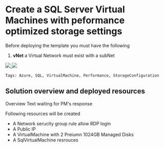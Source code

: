 # Create a SQL Server Virtual Machines with peformance optimized storage settings


Before deploying the template you must have the following

1. **vNet** a Virtual Network must exist with a subNet

<a href="https://portal.azure.com/#create/Microsoft.Template/uri/https%3A%2F%2Fraw.githubusercontent.com%2FAzure%2Fazure-quickstart-templates%2Fmaster%2F101-sql-vm-new-storage%2Fazuredeploy.json" target="_blank">
    <img src="http://azuredeploy.net/deploybutton.png"/>
</a>
<a href="http://armviz.io/#/?load=https%3A%2F%2Fraw.githubusercontent.com%2FAzure%2Fazure-quickstart-templates%2Fmaster%2F101-sql-vm-new-storage%2Fazuredeploy.json" target="_blank">
    <img src="http://armviz.io/visualizebutton.png"/>
</a>

`Tags: Azure, SQL, VirtualMachine, Performance, StorageConfiguration`

## Solution overview and deployed resources

Overview Text waiting for PM's response


Following resources will be created
 - A Network serucity group rule allow RDP login
 - A Public IP
 - A VirtualMachine with 2 Preiumn 1024GB Managed Disks
 - A SqlVirtualMachine resrouces 
